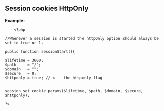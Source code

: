 
Session cookies HttpOnly
-------

**Example:**



    	<?php

	//Whenever a session is started the httpOnly option should always be set to true or 1.

	public function sessionStart(){

	$lifetime = 3600;
	$path     = "/";
	$domain   = "";
	$secure   = 0;
	$httponly = true; // <--  the httponly flag


	session_set_cookie_params($lifetime, $path, $domain, $secure, $httponly);

	?>


	